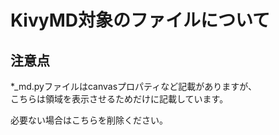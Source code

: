 # KivyMD対象のファイルについて

## 注意点

*_md.pyファイルはcanvasプロパティなど記載がありますが、  
こちらは領域を表示させるためだけに記載しています。  

必要ない場合はこちらを削除ください。  
